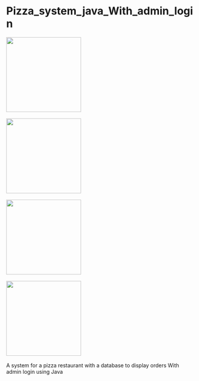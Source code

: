 # Pizza_system_java_With_admin_login

<p align="center">
  
  <img width="200" src="" alt=""> <br> <br>
  <img width="200" src="" alt=""> <br> <br>
  <img width="200" src="" alt=""> <br> <br>
  <img width="200" src="" alt=""> <br> <br>
  A system for a pizza restaurant with a database to display orders With admin login using Java <br>
  
</p>
